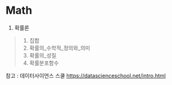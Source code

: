 # Math

1. 확률론
> 1) 집합
> 2) 확률의_수학적_정의와_의미
> 3) 확률의_성질
> 4) 확률분포함수

참고 : 데이터사이언스 스쿨 https://datascienceschool.net/intro.html
